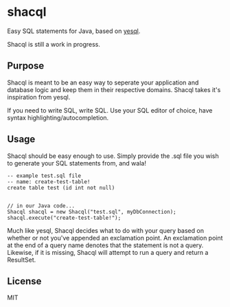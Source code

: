 # shacql
Easy SQL statements for Java, based on [yesql](https://github.com/krisajenkins/yesql).

Shacql is still a work in progress.

## Purpose
Shacql is meant to be an easy way to seperate your application and database
logic and keep them in their respective domains. Shacql takes it's inspiration 
from yesql.

If you need to write SQL, write SQL. Use your SQL editor of choice, have syntax
highlighting/autocompletion.

## Usage
Shacql should be easy enough to use. Simply provide the .sql file you wish to 
generate your SQL statements from, and wala!

    -- example test.sql file
    -- name: create-test-table!
    create table test (id int not null)
    
    
    // in our Java code...
    Shacql shacql = new Shacql("test.sql", myDbConnection);
    shacql.execute("create-test-table!");

Much like yesql, Shacql decides what to do with your query based on whether or
not you've appended an exclamation point. An exclamation point at the end of
a query name denotes that the statement is not a query. Likewise, if it is missing,
Shacql will attempt to run a query and return a ResultSet.

## License
MIT
